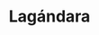 ---
title: "Lagándara"
url: /montevideo/lagandara-avenida-ingeniero-luis-p-ponce/
shop: panadería
---